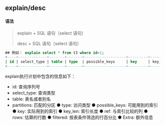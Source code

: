 ## explain/desc

#### 语法

> explain + SQL 语句（select 语句）
>
> desc + SQL 语句（select 语句）
> 
>> 


```sql
## 例如： explain select * from t3 where id=1;
+----+-------------+-------+-------+-------------------+---------+---------+-------+------+-------+
| id | select_type | table | type  | possible_keys     | key     | key_len | ref   | rows | Extra |
+----+-------------+-------+-------+-------------------+---------+---------+-------+------+-------+
```

explain执行计划中包含的信息如下：

- id:  查询序列号
- select_type: 查询类型
- table: 表名或者别名
- partitions: 匹配的分区
● type: 访问类型
● possible_keys: 可能用到的索引
● key: 实际用到的索引
● key_len: 索引长度
● ref: 与索引比较的列
● rows: 估算的行数
● filtered: 按表条件筛选的行百分比
● Extra: 额外信息
